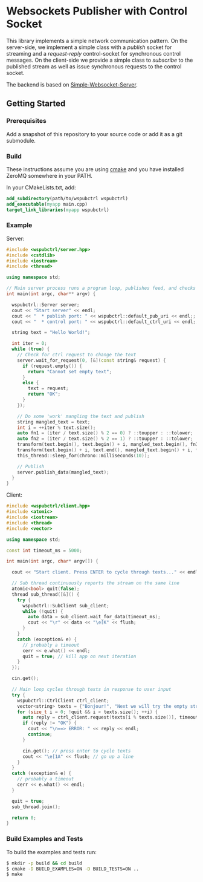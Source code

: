 # Websockets Publisher with Control Socket

This library implements a simple network communication pattern. On the server-side, we implement a
simple class with a *publish* socket for streaming and a *request-reply* control-socket for synchronous
control messages. On the client-side we provide a simple class to *subscribe* to the published stream as
well as issue synchronous requests to the control socket.

The backend is based on [Simple-Websocket-Server](https://github.com/eidheim/Simple-WebSocket-Server).

## Getting Started

### Prerequisites

Add a snapshot of this repository to your source code or add it as a git submodule.

### Build

These instructions assume you are using [cmake](cmake.org) and you have installed ZeroMQ somewhere in your PATH.

In your CMakeLists.txt, add:
```CMake
add_subdirectory(path/to/wspubctrl wspubctrl)
add_executable(myapp main.cpp)
target_link_libraries(myapp wspubctrl)
```

### Example

Server:
```C++
#include <wspubctrl/server.hpp>
#include <cstdlib>
#include <iostream>
#include <thread>

using namespace std;

// Main server process runs a program loop, publishes feed, and checks for control messages
int main(int argc, char** argv) {

  wspubctrl::Server server;
  cout << "Start server" << endl;
  cout << "  * publish port: " << wspubctrl::default_pub_uri << endl;;
  cout << "  * control port: " << wspubctrl::default_ctrl_uri << endl;;

  string text = "Hello World!";

  int iter = 0;
  while (true) {
    // Check for ctrl request to change the text
    server.wait_for_request(0, [&](const string& request) {
      if (request.empty()) {
        return "Cannot set empty text";
      }
      else {
        text = request;
        return "OK";
      }
    });

    // Do some 'work' mangling the text and publish
    string mangled_text = text;
    int i = ++iter % text.size();
    auto fn1 = (iter / text.size() % 2 == 0) ? ::toupper : ::tolower;
    auto fn2 = (iter / text.size() % 2 == 1) ? ::toupper : ::tolower;
    transform(text.begin(), text.begin() + i, mangled_text.begin(), fn1);
    transform(text.begin() + i, text.end(), mangled_text.begin() + i, fn2);
    this_thread::sleep_for(chrono::milliseconds(10));

    // Publish
    server.publish_data(mangled_text);
  }
}
```

Client:
```C++
#include <wspubctrl/client.hpp>
#include <atomic>
#include <iostream>
#include <thread>
#include <vector>

using namespace std;

const int timeout_ms = 5000;

int main(int argc, char* argv[]) {

  cout << "Start client. Press ENTER to cycle through texts..." << endl;

  // Sub thread continuously reports the stream on the same line
  atomic<bool> quit(false);
  thread sub_thread([&]() {
    try {
      wspubctrl::SubClient sub_client;
      while (!quit) {
        auto data = sub_client.wait_for_data(timeout_ms);
        cout << "\r" << data << "\e[K" << flush;
      }
    }
    catch (exception& e) {
      // probably a timeout
      cerr << e.what() << endl;
      quit = true; // kill app on next iteration
    }
  });

  cin.get();

  // Main loop cycles through texts in response to user input
  try {
    wspubctrl::CtrlClient ctrl_client;
    vector<string> texts = {"Bonjour!", "Next we will try the empty string", "", "This is the last text"};
    for (size_t i = 0; !quit && i < texts.size(); ++i) {
      auto reply = ctrl_client.request(texts[i % texts.size()], timeout_ms);
      if (reply != "OK") {
        cout << "\n==> ERROR: " << reply << endl;
        continue;
      }

      cin.get(); // press enter to cycle texts
      cout << "\e[1A" << flush; // go up a line
    }
  }
  catch (exception& e) {
    // probably a timeout
    cerr << e.what() << endl;
  }

  quit = true;
  sub_thread.join();

  return 0;
}
```

### Build Examples and Tests

To build the examples and tests run:
```bash
$ mkdir -p build && cd build
$ cmake -D BUILD_EXAMPLES=ON -D BUILD_TESTS=ON ..
$ make
```

